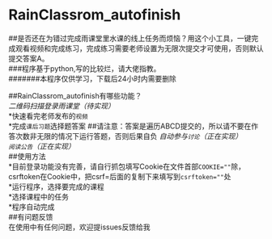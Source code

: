 # RainClassrom_autofinish  
##是否还在为错过完成雨课堂里水课的线上任务而烦恼？用这个小工具，一键完成观看视频和完成练习，完成练习需要老师设置为无限次提交才可使用，否则默认提交答案A。  
###程序基于python,写的比较烂，请大佬指教。  
#######本程序仅供学习，下载后24小时内需要删除      


##RainClassrom_autofinish有哪些功能？  
*二维码扫描登录雨课堂（待实现）*  
*快速看完老师发布的`视频`  
*完成`课后习题`选择题答案  ##请注意：答案是遍历ABCD提交的，所以请不要在作答次数非无限的情况下运行答题，否则后果自负
*自动参与`讨论`（正在实现）*  
*`阅读公告`（正在实现）*    
##使用方法  
*目前登录功能没有完善，请自行抓包填写Cookie在文件首部`COOKIE=""`除，csrftoken在Cookie中，把csrf=后面的复制下来填写到`csrftoken=""`处  
*运行程序，选择要完成的课程  
*选择课程中的任务  
*程序自动完成  
##有问题反馈  
在使用中有任何问题，欢迎提issues反馈给我
